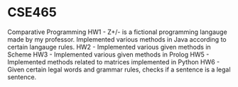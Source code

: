 # CSE465
Comparative Programming
HW1 - Z+/- is a fictional programming langauge made by my professor. Implemented various methods in Java according to certain langauge rules. 
HW2 - Implemented various given methods in Scheme
HW3 - Implemented various given methods in Prolog
HW5 - Implemented methods related to matrices implemented in Python
HW6 - Given certain legal words and grammar rules, checks if a sentence is a legal sentence. 
